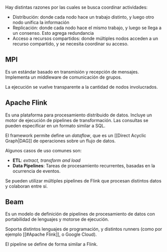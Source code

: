 Hay distintas razones por las cuales se busca coordinar actividades:

- Distribución: donde cada nodo hace un trabajo distinto, y luego otro nodo unifica la información
- Replicación: donde cada nodo hace el mismo trabajo, y luego se llega a un consenso. Esto agrega redundancia
- Acceso a recursos compartidos: donde múltiples nodos acceden a un recurso compartido, y se necesita coordinar su acceso.

## MPI

Es un estándar basado en transmisión y recepción de mensajes. Implementa un middleware de comunicación de grupos.

La ejecución se vuelve transparente a la cantidad de nodos involucrados.

## Apache Flink

Es una plataforma para procesamiento distribuido de datos. Incluye un motor de ejecución de pipelines de transformación. Las consultas se pueden especificar en un formato similar a SQL.

El framework permite define un *dataflow*, que es un [[Direct Acyclic Graph|DAG]] de operaciones sobre un flujo de datos.

Algunos casos de uso comunes son:

- **ETL**: *extract, transform and load*
- **Data Pipelines**: Tareas de procesamiento recurrentes, basadas en la ocurrencia de eventos.

Se pueden utilizar múltiples pipelines de Flink que procesan distintos datos y colaboran entre sí.

## Beam

Es un modelo de definición de pipelines de procesamiento de datos con portabilidad de lenguajes y motorse de ejecución.

Soporta distintos lenguajes de programación, y distintos runners (como por ejemplo [[#Apache Flink]], o Google Cloud).

El pipeline se define de forma similar a Flink.
